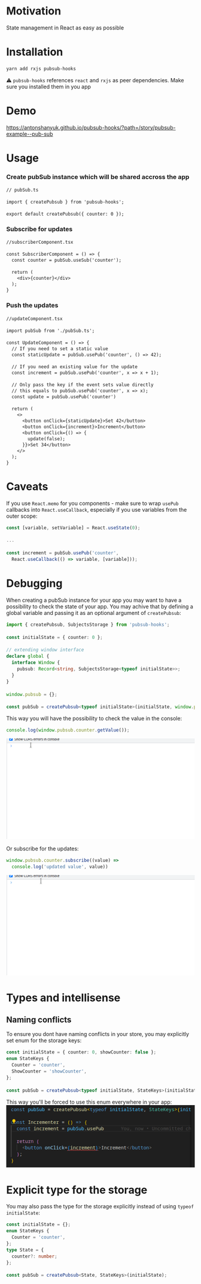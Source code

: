 # Motivation
State management in React as easy as possible

# Installation
```bash
yarn add rxjs pubsub-hooks
```
:warning: `pubsub-hooks` references `react` and `rxjs` as peer dependencies. Make sure you installed them in you app

# Demo
https://antonshanyuk.github.io/pubsub-hooks/?path=/story/pubsub-example--pub-sub

# Usage
### Create pubSub instance which will be shared accross the app
```tsx
// pubSub.ts

import { createPubsub } from 'pubsub-hooks';

export default createPubsub({ counter: 0 });
```
### Subscribe for updates
```tsx
//subscriberComponent.tsx

const SubscriberComponent = () => {
  const counter = pubSub.useSub('counter');

  return (
    <div>{counter}</div>
  );
}
```
### Push the updates
```tsx
//updateComponent.tsx 

import pubSub from './pubSub.ts';

const UpdateComponent = () => {
  // If you need to set a static value
  const staticUpdate = pubSub.usePub('counter', () => 42);

  // If you need an existing value for the update
  const increment = pubSub.usePub('counter', x => x + 1);

  // Only pass the key if the event sets value directly
  // this equals to pubSub.usePub('counter', x => x);
  const update = pubSub.usePub('counter')

  return (
    <>
      <button onClick={staticUpdate}>Set 42</button>
      <button onClick={increment}>Increment</button>
      <button onClick={() => {
        update(false);
      }}>Set 34</button>
    </>
  );
}

```
# Caveats
If you use `React.memo` for you components - make sure to wrap `usePub` callbacks into `React.useCallback`, especially if you use variables from the outer scope:
```ts
const [variable, setVariable] = React.useState(0);

...

const increment = pubSub.usePub('counter',
  React.useCallback(() => variable, [variable]));
```
# Debugging

When creating a pubSub instance for your app you may want to have a possibility to check the state of your app. You may achive that by defining a global variable and passing it as an optional argument of `createPubsub`:

```ts
import { createPubsub, SubjectsStorage } from 'pubsub-hooks';

const initialState = { counter: 0 };

// extending window interface
declare global {
  interface Window {
    pubsub: Record<string, SubjectsStorage<typeof initialState>>;
  }
}

window.pubsub = {};

const pubSub = createPubsub<typeof initialState>(initialState, window.pubsub);
```

This way you will have the possibility to check the value in the console:
```ts
console.log(window.pubsub.counter.getValue());
```
![Current value animation](readme-images/current_value.gif)

Or subscribe for the updates:
```ts
window.pubsub.counter.subscribe((value) =>
  console.log('updated value', value))
```
![Current value animation](readme-images/subscribe.gif)

# Types and intellisense
## Naming conflicts
To ensure you dont have naming conflicts in your store, you may explicitly set enum for the storage keys:

```ts
const initialState = { counter: 0, showCounter: false };
enum StateKeys {
  Counter = 'counter',
  ShowCounter = 'showCounter',
};

const pubSub = createPubsub<typeof initialState, StateKeys>(initialState);
```
This way you'll be forced to use this enum everywhere in your app:
![Enum animation](readme-images/enum_keys.gif)
# Explicit type for the storage
You may also pass the type for the storage explicitly instead of using `typeof initialState`:

```ts
const initialState = {};
enum StateKeys {
  Counter = 'counter',
};
type State = {
  counter?: number;
};

const pubSub = createPubsub<State, StateKeys>(initialState);
```
